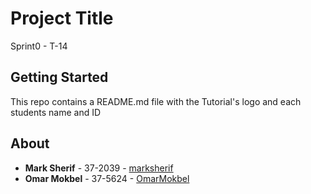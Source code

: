 # Project Title

Sprint0 - T-14

## Getting Started

This repo contains a README.md file with the Tutorial's logo and each students name and ID

## About

* **Mark Sherif** - 37-2039 - [marksherif](https://github.com/marksherif)
* **Omar Mokbel** - 37-5624 - [OmarMokbel](https://github.com/OmarMokbel)